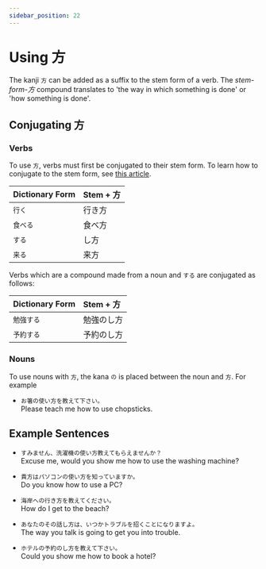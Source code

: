 ```yaml
---
sidebar_position: 22
---
```


# Using 方

The kanji `方` can be added as a suffix to the stem form of a verb. The *stem-form-方* compound translates to 'the way in which something is done' or 'how something is done'.

## Conjugating 方

### Verbs

To use `方`, verbs must first be conjugated to their stem form. To learn how to conjugate to the stem form, see [this article](../verbs/verb-iform).

|Dictionary Form|Stem + 方|
|:--|:--|
|``行く``|行き方|
|``食べる``|食べ方|
|``する``|し方|
|``来る``|来方|

Verbs which are a compound made from a noun and `する` are conjugated as follows:

|Dictionary Form|Stem + 方|
|:--|:--|
|``勉強する``|勉強のし方|
|``予約する``|予約のし方|

### Nouns

To use nouns with `方`, the kana `の` is placed between the noun and `方`. For example

- ``お箸の使い方を教えて下さい。``  
  Please teach me how to use chopsticks.

## Example Sentences

- ``すみません、洗濯機の使い方教えてもらえませんか？``  
  Excuse me, would you show me how to use the washing machine?

- ``貴方はパソコンの使い方を知っていますか。``  
  Do you know how to use a PC?

- ``海岸への行き方を教えてください。``  
  How do I get to the beach?

- ``あなたのその話し方は、いつかトラブルを招くことになりますよ。``  
  The way you talk is going to get you into trouble.

- ``ホテルの予約のし方を教えて下さい。``  
  Could you show me how to book a hotel?
